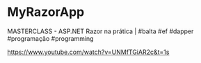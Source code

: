 # MyRazorApp

MASTERCLASS - ASP.NET Razor na prática | #balta #ef #dapper #programação #programming

https://www.youtube.com/watch?v=UNMfTGiAR2c&t=1s
